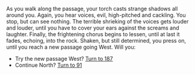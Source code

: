 As you walk along the passage, your torch
casts strange shadows all around you. Again,
you hear voices, evil, high-pitched and cackling. 
You stop, but can see nothing. The
terrible shrieking of the voices gets louder and
louder, until you have to cover your ears
against the screams and laughter. Finally, the
frightening chorus begins to lessen, until at
last it fades, echoing, into the rock.
Shaken, but still determined, you press on,
until you reach a new passage going West. Will you:

- Try the new passage West? [Turn to 187](187)
- Continue North? [Turn to 91](91)
